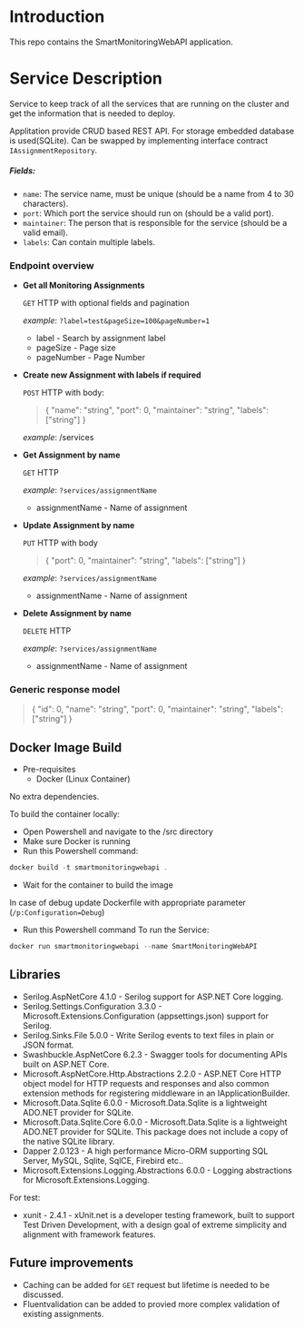 # Introduction 

This repo contains the SmartMonitoringWebAPI application.

# Service Description
Service to keep track of all the services that are running on the cluster and get the information that is needed to deploy.

Applitation provide CRUD based REST API.
For storage embedded database is used(SQLite). Can be swapped by implementing interface contract <code>IAssignmentRepository</code>.

##### Fields:

* `name`: The service name, must be unique (should be a name from 4 to 30 characters).
* `port`: Which port the service should run on (should be a valid port).
* `maintainer`: The person that is responsible for the service (should be a valid email).
* `labels`: Can contain multiple labels.

### Endpoint overview

* **Get all Monitoring Assignments**

  `GET` HTTP with optional fields and pagination
  
  *example*: `?label=test&pageSize=100&pageNumber=1`
  * label - Search by assignment label
  * pageSize - Page size
  * pageNumber - Page Number
*  **Create new Assignment with labels if required**

   `POST` HTTP with body:
    >{  "name": "string",
            "port": 0,
            "maintainer": "string",
            "labels": ["string"] 
     > }

    *example*: /services
* **Get Assignment by name**
  
  `GET` HTTP 
  
  *example*: `?services/assignmentName`
  * assignmentName - Name of assignment

* **Update Assignment by name**
  
  `PUT` HTTP with body
    >{
        "port": 0,
        "maintainer": "string",
        "labels": ["string"]
    >}

  *example*: `?services/assignmentName`
  * assignmentName - Name of assignment

* **Delete Assignment by name**
  
  `DELETE` HTTP 
  
  
  *example*: `?services/assignmentName`
  * assignmentName - Name of assignment

### Generic response model

>{
    "id": 0,
    "name": "string",
    "port": 0,
    "maintainer": "string",
    "labels": ["string"]
>}

## Docker Image Build
- Pre-requisites
  - Docker (Linux Container)

No extra dependencies.

To build the container locally:

- Open Powershell and navigate to the /src directory
- Make sure Docker is running
- Run this Powershell command:

```powershell
docker build -t smartmonitoringwebapi .
```
- Wait for the container to build the image

In case of debug update Dockerfile with appropriate parameter (`/p:Configuration=Debug`)

- Run this Powershell command To run the Service:

```powershell
docker run smartmonitoringwebapi --name SmartMonitoringWebAPI
```

## Libraries 
* Serilog.AspNetCore 4.1.0 - Serilog support for ASP.NET Core logging.
* Serilog.Settings.Configuration 3.3.0 - Microsoft.Extensions.Configuration (appsettings.json) support for Serilog.
* Serilog.Sinks.File 5.0.0 - Write Serilog events to text files in plain or JSON format.
* Swashbuckle.AspNetCore 6.2.3 - Swagger tools for documenting APIs built on ASP.NET Core.
* Microsoft.AspNetCore.Http.Abstractions 2.2.0 - ASP.NET Core HTTP object model for HTTP requests and responses and also common extension methods for registering middleware in an IApplicationBuilder.
* Microsoft.Data.Sqlite 6.0.0 - Microsoft.Data.Sqlite is a lightweight ADO.NET provider for SQLite.
* Microsoft.Data.Sqlite.Core 6.0.0 - Microsoft.Data.Sqlite is a lightweight ADO.NET provider for SQLite. This package does not include a copy of the native SQLite library.
* Dapper 2.0.123 - A high performance Micro-ORM supporting SQL Server, MySQL, Sqlite, SqlCE, Firebird etc..
* Microsoft.Extensions.Logging.Abstractions 6.0.0 - Logging abstractions for Microsoft.Extensions.Logging.

For test:

* xunit - 2.4.1 - xUnit.net is a developer testing framework, built to support Test Driven Development, with a design goal of extreme simplicity and alignment with framework features.

## Future improvements
* Caching can be added for `GET` request but lifetime is needed to be discussed.
* Fluentvalidation can be added to provied more complex validation of existing assignments.
